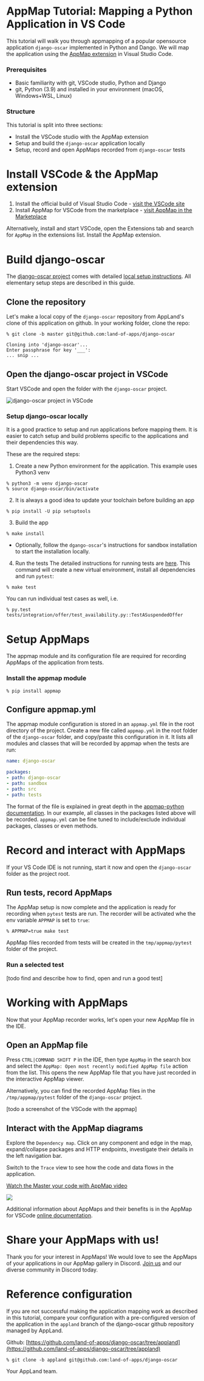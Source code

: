 # AppMap Tutorial: Mapping a Python Application in VS Code

This tutorial will walk you through appmapping of a popular opensource application `django-oscar` implemented in Python and Dango. We will map the application using the [AppMap extension](https://marketplace.visualstudio.com/items?itemName=appland.appmap) in Visual Studio Code.

### Prerequisites
 - Basic familiarity with git, VSCode studio, Python and Django
 - git, Python (3.9) and installed in your environment (macOS, Windows+WSL, Linux)

### Structure

This tutorial is split into three sections:
- Install the VSCode studio with the AppMap extension 
- Setup and build the `django-oscar` application locally
- Setup, record and open AppMaps recorded from `django-oscar` tests


# Install VSCode & the AppMap extension 
1. Install the official build of Visual Studio Code - [visit the VSCode site](https://code.visualstudio.com/)
2. Install AppMap for VSCode from the marketplace - [visit AppMap in the Marketplace](https://marketplace.visualstudio.com/items?itemName=appland.appmap)

Alternatively, install and start VSCode, open the Extensions tab and search for `AppMap` in the extensions list. Install the AppMap extension.

# Build django-oscar

The [django-oscar project](https://github.com/django-oscar/django-oscar) comes with detailed [local setup instructions](https://django-oscar.readthedocs.io/en/latest/internals/contributing/development-environment.html). All elementary setup steps are described in this guide.

## Clone the repository

Let's make a local copy of the `django-oscar` repository from AppLand's clone of this application on github. In your working folder, clone the repo:

```sh-session
% git clone -b master git@github.com:land-of-apps/django-oscar

Cloning into 'django-oscar'...
Enter passphrase for key '___':
... snip ...
```

## Open the django-oscar project in VSCode

Start VSCode and open the folder with the `django-oscar` project.

![django-oscar project in VSCode](https://vscode-appmap.s3.us-east-2.amazonaws.com/media/django-oscar-project.png)



### Setup django-oscar locally

It is a good practice to setup and run applications before mapping them. It is easier to catch setup and build problems specific to the applications and their dependencies this way.

These are the required steps:

1. Create a new Python environment for the application. This example uses Python3 venv
```shell
% python3 -m venv django-oscar
% source django-oscar/bin/activate
```

2. It is always a good idea to update your toolchain before building an app   
```shell
% pip install -U pip setuptools
```

3. Build the app
```shell
% make install
```
- Optionally, follow the `dgango-oscar`'s instructions for sandbox installation to start the installation locally.

4. Run the tests
The detailed instructions for running tests are [here](https://django-oscar.readthedocs.io/en/latest/internals/contributing/running-tests.html). This command will create a new virtual environment, install all dependencies and run `pytest`:

```shell
% make test
```

You can run individual test cases as well, i.e.

```shell
% py.test tests/integration/offer/test_availability.py::TestASuspendedOffer
```

# Setup AppMaps

The appmap module and its configuration file are required for recording AppMaps of the application from tests.

### Install the appmap module
```shell
% pip install appmap
```

## Configure appmap.yml

The appmap module configuration is stored in an `appmap.yml` file in the root directory of the project. Create a new file called `appmap.yml` in the root folder of the `django-oscar` folder, and copy/paste this configuration in it. It lists all modules and classes that will be recorded by appmap when the tests are run:

```yaml
name: django-oscar

packages:
- path: django-oscar
- path: sandbox
- path: src
- path: tests
```

The format of the file is explained in great depth in the [appmap-python documentation](https://github.com/applandinc/appmap-python/blob/master/README.md). In our example, all classes in the packages listed above will be recorded. `appmap.yml` can be fine tuned to include/exclude individual packages, classes or even methods.

# Record and interact with AppMaps

If your VS Code IDE is not running, start it now and open the `django-oscar` folder as the project root.

## Run tests, record AppMaps

The AppMap setup is now complete and the application is ready for recording when `pytest` tests are run. The recorder will be activated whe the env variable `APPMAP` is set to `true`:

```shell
% APPMAP=true make test
```

AppMap files recorded from tests will be created in the `tmp/appmap/pytest` folder of the project.


### Run a selected test

[todo find and describe how to find, open and run a good test]

# Working with AppMaps
Now that your AppMap recorder works, let's open your new AppMap file in the IDE.

## Open an AppMap file

Press `CTRL|COMMAND SHIFT P` in the IDE, then type `AppMap` in the search box and select the `AppMap: Open most recently modified AppMap file` action from the list. This opens the new AppMap file that you have just recorded in the interactive AppMap viewer.

Alternatively, you can find the recorded AppMap files in the `/tmp/appmap/pytest` folder of the `django-oscar` project.

[todo a screenshot of the VSCode with the appmap]


## Interact with the AppMap diagrams

Explore the `Dependency map`. Click on any component and edge in the map, expand/collapse packages and HTTP endpoints, investigate their details in the left navigation bar.

Switch to the `Trace` view to see how the code and data flows in the application.

<a href="https://www.loom.com/share/327f17cf25de499e9254bde366137306"> <p>Watch the Master your code with AppMap video</p> <img src="https://cdn.loom.com/sessions/thumbnails/327f17cf25de499e9254bde366137306-with-play.gif"> </a> 

Additional information about AppMaps and their benefits is in the AppMap for VSCode [online documentation](https://github.com/applandinc/vscode-appland/blob/master/README.md).


# Share your AppMaps with us!
Thank you for your interest in AppMaps! We would love to see the AppMaps of your applications in our AppMap gallery in Discord. [Join us](https://discord.com/invite/N9VUap6) and our diverse community in Discord today.


# Reference configuration
If you are not successful making the application mapping work as described in this tutorial, compare your configuration with a pre-configured version of the application in the `appland` branch of the django-oscar github repository managed by AppLand. 

Github: [https://github.com/land-of-apps/django-oscar/tree/appland](https://github.com/land-of-apps/django-oscar/tree/appland)

```sh-session
% git clone -b appland git@github.com:land-of-apps/django-oscar
```

Your AppLand team.





